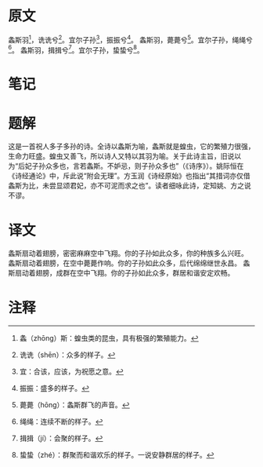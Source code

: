 # 原文
螽斯羽[^1]，诜诜兮[^2]。宜尔子孙[^3]，振振兮[^4]。
螽斯羽，薨薨兮[^5]。宜尔子孙，绳绳兮[^6]。
螽斯羽，揖揖兮[^7]。宜尔子孙，蛰蛰兮[^8]。
# 笔记

# 题解
这是一首祝人多子多孙的诗。全诗以螽斯为喻，螽斯就是蝗虫，它的繁殖力很强，生命力旺盛。蝗虫又善飞，所以诗人又特以其羽为喻。关于此诗主旨，旧说以为“后妃子孙众多也，言若螽斯。不妒忌，则子孙众多也”（《诗序》）。姚际恒在《诗经通论》中，斥此说“附会无理”。方玉润《诗经原始》也指出“其措词亦仅借螽斯为比，未尝显颂君妃，亦不可泥而求之也”。读者细咏此诗，定知姚、方之说不谬。
# 译文
螽斯扇动着翅膀，密密麻麻空中飞翔。你的子孙如此众多，你的种族多么兴旺。
螽斯扇动着翅膀，在空中薨薨作响。你的子孙如此众多，后代绵绵继世永昌。
螽斯扇动着翅膀，成群在空中飞翔。你的子孙如此众多，群居和谐安定欢畅。
# 注释

[^1]: 螽（zhōng）斯：蝗虫类的昆虫，具有极强的繁殖能力。
[^2]: 诜诜（shēn）：众多的样子。
[^3]: 宜：合该，应该，为祝愿之意。
[^4]: 振振：盛多的样子。
[^5]: 薨薨（hōng）：螽斯群飞的声音。
[^6]: 绳绳：连续不断的样子。
[^7]: 揖揖（jí）：会聚的样子。
[^8]: 蛰蛰（zhé）：群聚而和谐欢乐的样子。一说安静群居的样子。